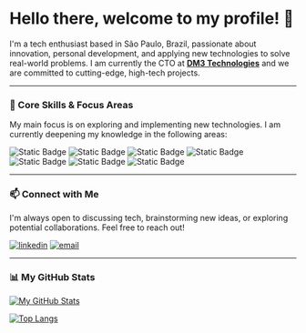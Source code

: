 # Hello there, welcome to my profile! 👋

I'm a tech enthusiast based in São Paulo, Brazil, passionate about innovation, personal development, and applying new technologies to solve real-world problems. I am currently the CTO at **[DM3 Technologies](http://www.dm3technologies.com.br)** and we are committed to cutting-edge, high-tech projects.

---

### 🚀 Core Skills & Focus Areas

My main focus is on exploring and implementing new technologies. I am currently deepening my knowledge in the following areas:

![Static Badge](https://img.shields.io/badge/Artificial_Intelligence-4494D0?style=for-the-badge&logo=openai&logoColor=white)
![Static Badge](https://img.shields.io/badge/AI_Agents-6E35B7?style=for-the-badge)
![Static Badge](https://img.shields.io/badge/Networking-blue?style=for-the-badge)
![Static Badge](https://img.shields.io/badge/Virtualization-purple?style=for-the-badge)
![Static Badge](https://img.shields.io/badge/CI/CD-orange?style=for-the-badge&logo=gitlab&logoColor=white)
![Static Badge](https://img.shields.io/badge/IoT-darkgreen?style=for-the-badge)
![Static Badge](https://img.shields.io/badge/MarTech-cyan?style=for-the-badge)

---

### 📫 Connect with Me

I'm always open to discussing tech, brainstorming new ideas, or exploring potential collaborations. Feel free to reach out!

[![linkedin](https://img.shields.io/badge/linkedin-0A66C2?style=for-the-badge&logo=linkedin&logoColor=white)](https://www.linkedin.com/in/marcelo-barreto-6076371b)
[![email](https://img.shields.io/badge/Email-D14836?style=for-the-badge&logo=gmail&logoColor=white)](mailto:marcelo.barreto@dm3technologies.com)

---

### 📊 My GitHub Stats

[![My GitHub Stats](https://github-readme-stats.vercel.app/api?username=YOUR-GITHUB-USERNAME&show_icons=true&theme=dracula&include_all_commits=true&count_private=true)](https://github.com/engmarcelobarreto)

[![Top Langs](https://github-readme-stats.vercel.app/api/top-langs/?username=YOUR-GITHUB-USERNAME&layout=compact&langs_count=7&theme=dracula)](https://github.com/engmarcelobarreto)
